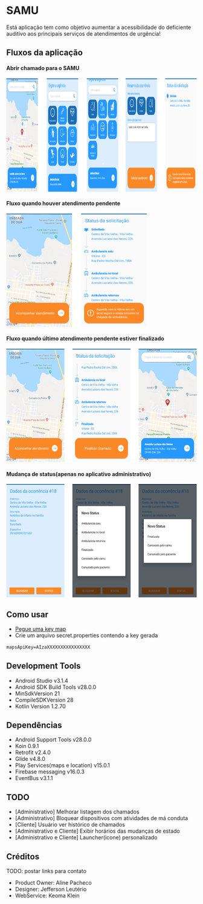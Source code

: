 # SAMU
Está aplicação tem como objetivo aumentar a acessibilidade do deficiente auditivo aos principais serviços de atendimentos de urgência!

## Fluxos da aplicação
#### Abrir chamado para o SAMU
<img src="wiki/fluxo_abrir_chamada.png" height="300"/>

#### Fluxo quando houver atendimento pendente
<img src="wiki/atendimento_pendente.png" height="300"/>

#### Fluxo quando último atendimento pendente estiver finalizado
<img src="wiki/atendimento_finalizado.png" height="300"/>

#### Mudança de status(apenas no aplicativo administrativo)
<img src="wiki/adm_alterar_status.png" height="300"/>


## Como usar
* [Pegue uma key map][map-key]
* Crie um arquivo secret.properties contendo a key gerada
```xml
mapsApiKey=AIzaXXXXXXXXXXXXXXXX
```

## Development Tools
* Android Studio v3.1.4
* Android SDK Build Tools v28.0.0
* MinSdkVersion 21
* CompileSDKVersion 28
* Kotlin Version 1.2.70

## Dependências
* Android Support Tools v28.0.0
* Koin 0.9.1
* Retrofit v2.4.0
* Glide v4.8.0
* Play Services(maps e location) v15.0.1
* Firebase messaging v16.0.3
* EventBus v3.1.1

## TODO
* [Administrativo] Melhorar listagem dos chamados
* [Administrativo] Bloquear dispositivos com atividades de má conduta
* [Cliente] Usuário ver histórico de chamados
* [Administrativo e Cliente] Exibir horários das mudanças de estado
* [Administrativo e Cliente] Launcher(icone) personalizado

## Créditos
TODO: postar links para contato
* Product Owner: Aline Pacheco
* Designer: Jefferson Leutério
* WebService: Keoma Klein

[map-key]: https://developers.google.com/maps/documentation/android-sdk/signup
